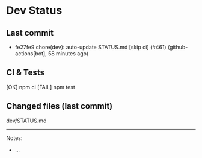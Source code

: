 # Dev Status

## Last commit
- fe27fe9 chore(dev): auto-update STATUS.md [skip ci] (#461) (github-actions[bot], 58 minutes ago)
## CI & Tests
[OK] npm ci
[FAIL] npm test

## Changed files (last commit)
dev/STATUS.md

---
Notes:
- ...
